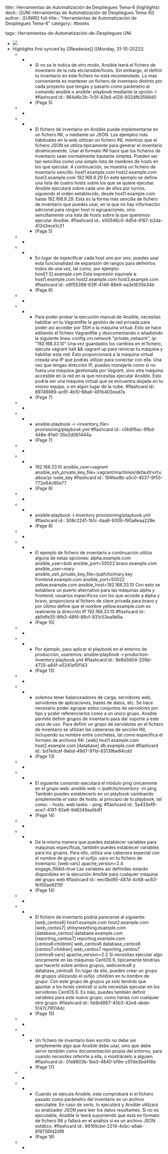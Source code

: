 title:: Herramientas de Automatización de Despliegues Tema-6 (highlights)
deck:: [[UNI::Herramientas de Automatización de Despliegues Tema-6]]
author:: [[UNIR]]
full-title:: "Herramientas de Automatización de Despliegues Tema-6"
category:: #books

tags:: Herramientas-de-Automatización-de-Despliegues UNI

- ![](https://readwise-assets.s3.amazonaws.com/media/uploaded_book_covers/profile_22942/83b0bea9-fcb6-4213-86c3-82153ce20f55.jpg)
- Highlights first synced by [[Readwise]] [[Monday, 31-10-2022]]
	- -
		- Si  no  se  le  indica  de  otro  modo,  Ansible  leerá  el  fichero  de  inventario  de  la  ruta etc/ansible/hosts.  Sin  embargo,  el  definir  tu  inventario  en  este  fichero  no  está recomendado. Lo más conveniente es mantener un fichero de inventario distinto por cada proyecto que tengas y pasarlo como parámetro al comando ansible o ansible‐ playbook mediante  la  opción  ‐i #flashcard
		  id:: 964d6c2b-7c5f-42b6-a128-8024fb3589d0
		- (Page 5)
	- -
	- -
		- El  fichero  de  inventario  en  Ansible  puede  implementarse  en  un  fichero  INI,  o mediante  un  JSON.  Los  ejemplos  más  habituales  en  la  web  utilizan  un  fichero  INI, mientras  que  el  fichero  JSON  se  utiliza  típicamente  para  generar  el  inventario dinámicamente.  Usar  el  formato  INI  hace  que  los  ficheros  de  inventario  sean normalmente bastante simples. Pueden ser tan sencillos como una simple lista de nombres  de  hosts  en  los  que  ejecutar.  A  continuación,  se  muestra  un  fichero  de inventario sencillo: host1.example.com host2.example.com host3.example.com 192.168.9.29 En este ejemplo se define una lista de cuatro hosts sobre los que se quiere ejecutar. Ansible ejecutará sobre cada uno de ellos por turnos, siguiendo el orden establecido, desde  host1.example.com  hasta  192.168.9.29.  Esta  es  la  forma  más  sencilla  de fichero de inventario que puedes usar, en la que no hay información adicional para ningún  host  ni  agrupaciones,  sino  sencillamente  una  lista  de  hosts  sobre  la  que queremos ejecutar Ansible. #flashcard
		  id:: e00546c0-4d5d-4167-b2da-412d3ece1c21
		- (Page 5)
	- -
	- -
		- En  lugar  de especificar cada host uno por uno, puedes usar esta funcionalidad de expansión de rangos para definirlos todos de una vez, tal como, por ejemplo: host[1:3].example.com Esta expresión equivale a: host1.example.com host2.example.com host3.example.com #flashcard
		  id:: e9f55398-63ff-4148-88e9-ea3e1635b34b
		- (Page 6)
	- -
	- -
		- Para  poder  probar  la  ejecución  manual  de  Ansible,  necesitas  habilitar  en  tu Vagrantfile la gestión de red privada para poder así acceder por SSH a la máquina virtual. Esto se hace editando el fichero Vagrantfile y descomentando o añadiendo la siguiente línea: config.vm.network "private_network", ip: "192.168.33.10" Una vez guardados los cambios en el fichero, ejecuta vagrant  halt && vagrant up para reiniciar tu máquina y habilitar esta red. Esto proporcionará a la máquina virtual creada una IP que podrás utilizar para conectar con ella. Una vez que tengas dirección IP, puedes manejarla como si no fuera una máquina gestionada por Vagrant, sino otra máquina accesible en la red en la que necesitas ejecutar Ansible. Esto podría ser una máquina virtual que se encuentra alojada en tu mismo equipo, o en algún lugar de la nube. #flashcard
		  id:: 89746989-ac6f-4b10-88a6-491b403ead7a
		- (Page 7)
	- -
	- -
		- ansible‐playbook –i <inventory_file> provisioning/playbook.yml #flashcard
		  id:: c0b6f6ac-9fbd-448e-81e0-35e2d061444a
		- (Page 7)
	- -
	- -
		- 192.168.33.10 ansible_user=vagrant ansible_ssh_private_key_file=.vagrant/machines/default/virtualbox/pr ivate_key #flashcard
		  id:: 194fee8b-a5c0-4537-9f55-772e84c80e77
		- (Page 8)
	- -
	- -
		- ansible‐playbook ‐i inventory provisioning/playbook.yml #flashcard
		  id:: 308c2241-1b1c-4aa8-9309-f90a8eaa228e
		- (Page 8)
	- -
	- -
		- El ejemplo de fichero de inventario a continuación utiliza alguna de estas opciones: alpha.example.com ansible_user=bob ansible_port=50022 bravo.example.com ansible_user=mary ansible_ssh_private_key_file=/path/to/mary.key frontend.example.com ansible_port=50022 yellow.example.com ansible_host=192.168.33.10 Con  esto  se  establece  un  puerto  alternativo  para  las  máquinas  alpha  y  frontend, usuarios específicos con los que accede a  alpha y  bravo, proporciona el fichero de clave privada para bravo y por último define que el nombre yellow.example.com es realmente la dirección IP 192.168.33.10 #flashcard
		  id:: ab9dfe35-8fb3-48f4-88cf-931c53ea9d5a
		- (Page 10)
	- -
	- -
		- Por ejemplo, para aplicar el playbook en el entorno de producción, usaremos: ansible‐playbook –i production‐inventory playbook.yml #flashcard
		  id:: 9e8d3d04-209d-4725-a84f-e5241ef5f143
		- (Page 13)
	- -
	- -
		- solemos tener balanceadores de carga, servidores web, servidores de aplicaciones, bases de datos, etc. Se hace necesario poder agrupar estos conjuntos de servidores por tipo y poder  referenciarlos  como  a  un  único  grupo.  Ansible  permite  definir  grupos  de inventario para dar soporte a este caso de uso. Para  definir  un  grupo  de  servidores  en  el  fichero  de  inventario  se  utilizan  las cabeceras de sección INI, incluyendo su nombre entre corchetes, tal como especifica el formato de archivos INI: [web] host1.example.com host2.example.com [database] db.example.com #flashcard
		  id:: bd7edcaf-9ebd-49d7-911d-83139be84cdd
		- (Page 13)
	- -
	- -
		- El siguiente comando ejecutará el módulo ping únicamente en el grupo web: ansible web –i /path/to/inventory –m ping También  puedes  establecerlo  en  un  playbook  cambiando  simplemente  el  valor  de hosts: al principio de tu playbook, tal como: - hosts: web tasks: ‐ ping: #flashcard
		  id:: 5a433ef9-ece7-4191-92e8-9d8249aa5b81
		- (Page 14)
	- -
	- -
		- De  la  misma  manera  que  puedes  establecer  variables  para  máquinas  específicas, también puedes establecer variables para los grupos. Para ello, utiliza una cabecera especial con el nombre de grupo y el sufijo :vars en tu fichero de inventario: [web:vars] apache_version=2.4 engage_flibbit=true Las variables así definidas estarán disponibles en la ejecución Ansible para cualquier máquina del grupo web #flashcard
		  id:: eec0bd95-487d-4c68-ac63-fb150ae9215f
		- (Page 14)
	- -
	- -
		- El fichero de inventario podría parecerse al siguiente: [web_centos6] host1.example.com host2.example.com [web_centos7] shinynewthing.example.com [database_centos] database.example.com [reporting_centos7] reporting.example.com [centos6:children] web_centos6 database_centos6 [centos7:children] web_centos7 reporting_centos7 [centos6:vars] apache_version=2.2 Si  necesitas  ejecutar  algo  únicamente  en  las  máquinas  CentOS  6,  típicamente tendrías que hacerlo sobre ambos grupos, webcentos6 y database_centos6. En lugar de ello, puedes crear un grupo de grupos utilizando el sufijo :children en tu nombre de grupo: Con este grupo de grupos ya solo tendrás que apuntar a los  hosts  centos6  si solo necesitas  ejecutar  en  los  servidores  CentOS  6.  Es  más,  puedes  también  definir variables para este nuevo grupo, como harías con cualquier otro grupo: #flashcard
		  id:: fddb4867-45b3-42e4-abde-5147c795144c
		- (Page 15)
	- -
	- -
		- Un fichero de inventario bien escrito no debe ser simplemente algo que Ansible debe usar, sino que debe servir también como documentación propia del entorno, para cuando necesites referirte a ella, o mostrárselo a alguien. #flashcard
		  id:: 01e8803b-1be3-4840-bf9e-c97de3bd416e
		- (Page 17)
	- -
	- -
		- Cuando se ejecuta Ansible, este comprobará si el fichero pasado como parámetro del inventario es un archivo ejecutable. En caso de serlo, lo ejecutará y Ansible utilizará su analizador JSON para leer los datos resultantes. Si no es ejecutable, Ansible lo leerá suponiendo que está en formato de fichero INI y fallará en el análisis si es un archivo JSON estático. #flashcard
		  id:: 96165cbe-2214-4cbc-a6ab-819736fd2df8
		- (Page 18)
	- -
